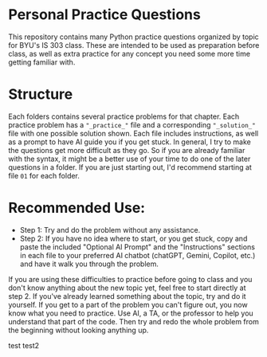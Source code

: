 # Personal Practice Questions
This repository contains many Python practice questions organized by topic for BYU's IS 303 class. These are intended to be used as preparation before class, as well as extra practice for any concept you need some more time getting familiar with.

# Structure
Each folders contains several practice problems for that chapter. Each practice problem has a `"_practice_"` file and a corresponding `"_solution_"` file with one possible solution shown. Each file includes instructions, as well as a prompt to have AI guide you if you get stuck. In general, I try to make the questions get more difficult as they go. So if you are already familiar with the syntax, it might be a better use of your time to do one of the later questions in a folder. If you are just starting out, I'd recommend starting at file `01` for each folder.

# Recommended Use:
- Step 1: Try and do the problem without any assistance.
- Step 2: If you have no idea where to start, or you get stuck, copy and paste the included "Optional AI Prompt" and the "Instructions" sections in each file to your preferred AI chatbot (chatGPT, Gemini, Copilot, etc.) and have it walk you through the problem.

If you are using these difficulties to practice before going to class and you don't know anything about the new topic yet, feel free to start directly at step 2. If you've already learned something about the topic, try and do it yourself. If you get to a part of the problem you can't figure out, you now know what you need to practice. Use AI, a TA, or the professor to help you understand that part of the code. Then try and redo the whole problem from the beginning without looking anything up.

test
test2